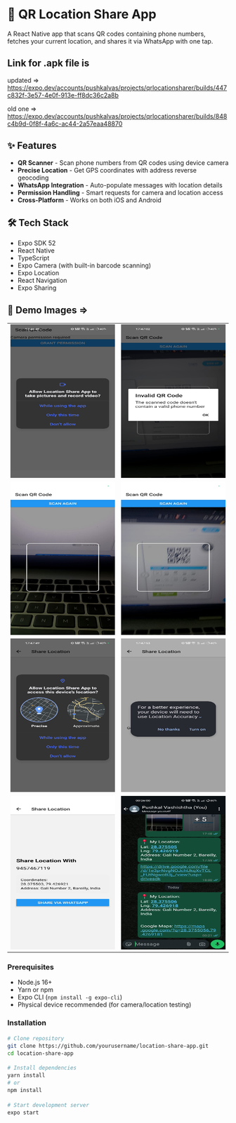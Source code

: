 # 📍 QR Location Share App

A React Native app that scans QR codes containing phone numbers, fetches your current location, and shares it via WhatsApp with one tap.


## Link for .apk file is 
updated => https://expo.dev/accounts/pushkalvas/projects/qrlocationsharer/builds/447c832f-3e57-4e0f-913e-ff8dc36c2a8b

old one => https://expo.dev/accounts/pushkalvas/projects/qrlocationsharer/builds/848c4b9d-0f8f-4a6c-ac44-2a57eaa48870


## ✨ Features

- **QR Scanner** - Scan phone numbers from QR codes using device camera
- **Precise Location** - Get GPS coordinates with address reverse geocoding
- **WhatsApp Integration** - Auto-populate messages with location details
- **Permission Handling** - Smart requests for camera and location access
- **Cross-Platform** - Works on both iOS and Android


## 🛠️ Tech Stack

- Expo SDK 52
- React Native
- TypeScript
- Expo Camera (with built-in barcode scanning)
- Expo Location
- React Navigation
- Expo Sharing

## 🚀 Demo Images =>
<table>
  <tr>
    <td><img src="/assets/1.jpeg" width="350" height="350"></td>
    <td><img src="/assets/2.jpeg" width="350" height="350"></td>
  </tr>
  <tr>
    <td><img src="/assets/3.jpeg" width="350" height="350"></td>
    <td><img src="/assets/4.jpeg" width="350" height="350"></td>
    
  </tr>
  <tr>
    <td><img src="/assets/5.jpeg" width="350" height="350"></td>
    <td><img src="/assets/6.jpeg" width="350" height="350"></td>
  </tr>
    <tr>
    <td><img src="/assets/7.jpeg" width="350" height="350"></td>
    <td><img src="/assets/8.jpeg" width="350" height="350"></td>
  </tr>
</table>


### Prerequisites
- Node.js 16+
- Yarn or npm
- Expo CLI (`npm install -g expo-cli`)
- Physical device recommended (for camera/location testing)

### Installation
```bash
# Clone repository
git clone https://github.com/yourusername/location-share-app.git
cd location-share-app

# Install dependencies
yarn install
# or
npm install

# Start development server
expo start
